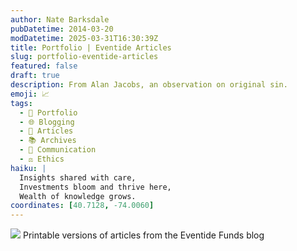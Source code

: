 ```yaml
---
author: Nate Barksdale
pubDatetime: 2014-03-20
modDatetime: 2025-03-31T16:30:39Z
title: Portfolio | Eventide Articles
slug: portfolio-eventide-articles
featured: false
draft: true
description: From Alan Jacobs, an observation on original sin.
emoji: 📈
tags:
  - 📁 Portfolio
  - 🌐 Blogging
  - 📖 Articles
  - 📚 Archives
  - 💬 Communication
  - ⚖️ Ethics
haiku: |
  Insights shared with care,  
  Investments bloom and thrive here,  
  Wealth of knowledge grows.
coordinates: [40.7128, -74.0060]
---
```


![](@assets/images/portfolio-eventide-blog.jpg) Printable versions of articles from the Eventide Funds blog
